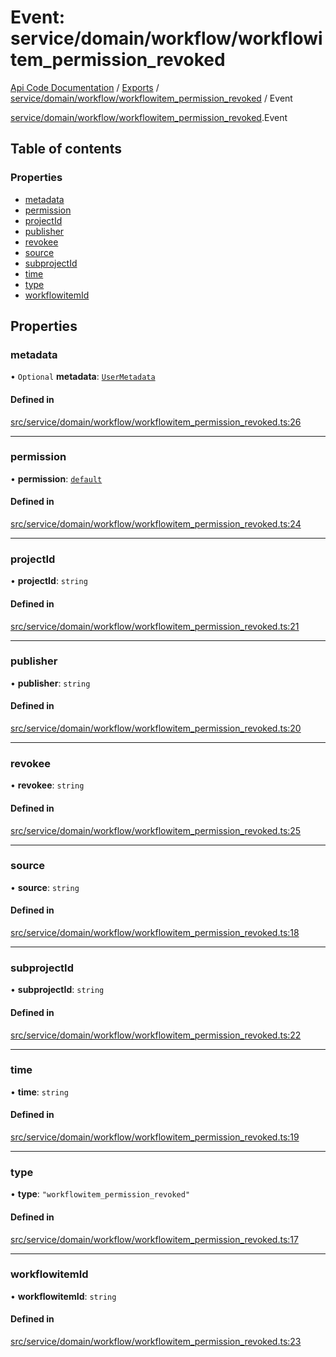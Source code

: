 # Event: service/domain/workflow/workflowitem_permission_revoked
[Api Code Documentation](../README.md) / [Exports](../modules.md) / [service/domain/workflow/workflowitem\_permission\_revoked](../modules/service_domain_workflow_workflowitem_permission_revoked.md) / Event

[service/domain/workflow/workflowitem\_permission\_revoked](../modules/service_domain_workflow_workflowitem_permission_revoked.md).Event

## Table of contents

### Properties

- [metadata](service_domain_workflow_workflowitem_permission_revoked.Event.md#metadata)
- [permission](service_domain_workflow_workflowitem_permission_revoked.Event.md#permission)
- [projectId](service_domain_workflow_workflowitem_permission_revoked.Event.md#projectid)
- [publisher](service_domain_workflow_workflowitem_permission_revoked.Event.md#publisher)
- [revokee](service_domain_workflow_workflowitem_permission_revoked.Event.md#revokee)
- [source](service_domain_workflow_workflowitem_permission_revoked.Event.md#source)
- [subprojectId](service_domain_workflow_workflowitem_permission_revoked.Event.md#subprojectid)
- [time](service_domain_workflow_workflowitem_permission_revoked.Event.md#time)
- [type](service_domain_workflow_workflowitem_permission_revoked.Event.md#type)
- [workflowitemId](service_domain_workflow_workflowitem_permission_revoked.Event.md#workflowitemid)

## Properties

### metadata

• `Optional` **metadata**: [`UserMetadata`](../modules/service_domain_metadata.md#usermetadata)

#### Defined in

[src/service/domain/workflow/workflowitem_permission_revoked.ts:26](https://github.com/openkfw/TruBudget/blob/c993c60c/api/src/service/domain/workflow/workflowitem_permission_revoked.ts#L26)

___

### permission

• **permission**: [`default`](../modules/authz_intents.md#default)

#### Defined in

[src/service/domain/workflow/workflowitem_permission_revoked.ts:24](https://github.com/openkfw/TruBudget/blob/c993c60c/api/src/service/domain/workflow/workflowitem_permission_revoked.ts#L24)

___

### projectId

• **projectId**: `string`

#### Defined in

[src/service/domain/workflow/workflowitem_permission_revoked.ts:21](https://github.com/openkfw/TruBudget/blob/c993c60c/api/src/service/domain/workflow/workflowitem_permission_revoked.ts#L21)

___

### publisher

• **publisher**: `string`

#### Defined in

[src/service/domain/workflow/workflowitem_permission_revoked.ts:20](https://github.com/openkfw/TruBudget/blob/c993c60c/api/src/service/domain/workflow/workflowitem_permission_revoked.ts#L20)

___

### revokee

• **revokee**: `string`

#### Defined in

[src/service/domain/workflow/workflowitem_permission_revoked.ts:25](https://github.com/openkfw/TruBudget/blob/c993c60c/api/src/service/domain/workflow/workflowitem_permission_revoked.ts#L25)

___

### source

• **source**: `string`

#### Defined in

[src/service/domain/workflow/workflowitem_permission_revoked.ts:18](https://github.com/openkfw/TruBudget/blob/c993c60c/api/src/service/domain/workflow/workflowitem_permission_revoked.ts#L18)

___

### subprojectId

• **subprojectId**: `string`

#### Defined in

[src/service/domain/workflow/workflowitem_permission_revoked.ts:22](https://github.com/openkfw/TruBudget/blob/c993c60c/api/src/service/domain/workflow/workflowitem_permission_revoked.ts#L22)

___

### time

• **time**: `string`

#### Defined in

[src/service/domain/workflow/workflowitem_permission_revoked.ts:19](https://github.com/openkfw/TruBudget/blob/c993c60c/api/src/service/domain/workflow/workflowitem_permission_revoked.ts#L19)

___

### type

• **type**: ``"workflowitem_permission_revoked"``

#### Defined in

[src/service/domain/workflow/workflowitem_permission_revoked.ts:17](https://github.com/openkfw/TruBudget/blob/c993c60c/api/src/service/domain/workflow/workflowitem_permission_revoked.ts#L17)

___

### workflowitemId

• **workflowitemId**: `string`

#### Defined in

[src/service/domain/workflow/workflowitem_permission_revoked.ts:23](https://github.com/openkfw/TruBudget/blob/c993c60c/api/src/service/domain/workflow/workflowitem_permission_revoked.ts#L23)
